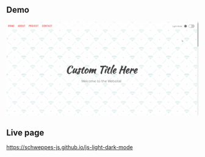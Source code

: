 ## Demo

![Farmers Market Finder - Animated gif demo](demo/demo.gif)

## Live page

https://schweppes-js.github.io/js-light-dark-mode
